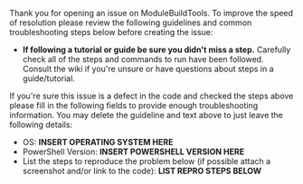 Thank you for opening an issue on ModuleBuildTools.  To
improve the speed of resolution please review the following guidelines and
common troubleshooting steps below before creating the issue:

- **If following a tutorial or guide be sure you didn't miss a step.** Carefully
  check all of the steps and commands to run have been followed.  Consult the
  wiki if you're unsure or have questions about steps in a guide/tutorial.

If you're sure this issue is a defect in the code and checked the steps above
please fill in the following fields to provide enough troubleshooting information.
You may delete the guideline and text above to just leave the following details:

- OS:  **INSERT OPERATING SYSTEM HERE**
- PowerShell Version:  **INSERT POWERSHELL VERSION HERE**
- List the steps to reproduce the problem below (if possible attach a screenshot and/or link to the code): **LIST REPRO STEPS BELOW**
